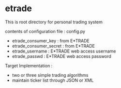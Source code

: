 etrade
======

This is root directory for personal trading system

contents of configuration file : config.py
* etrade_consumer_key : from E*TRADE
* etrade_consumer_secret : from E*TRADE
* etrade_username : E*TRADE web access username
* etrade_passwd : E*TRADE web access password

Target Implementation :
* two or three simple trading algorithms
* maintain ticker list through JSON or XML
